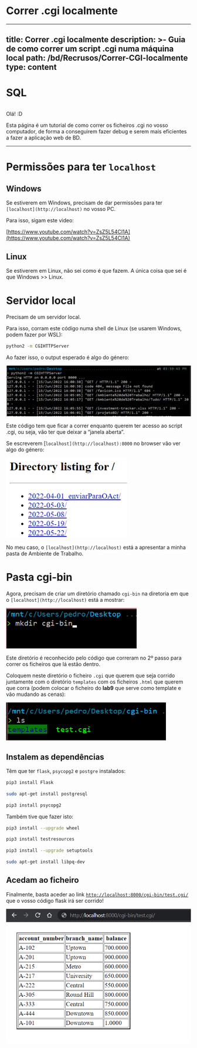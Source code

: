 # Correr .cgi localmente


---
title: Correr .cgi localmente
description: >-
 Guia de como correr um script .cgi numa máquina local
path: /bd/Recrusos/Correr-CGI-localmente
type: content
---

# SQL

```toc

```


Olá! :D

Esta página é um tutorial de como correr os ficheiros .cgi no vosso computador, de forma a conseguirem fazer debug e serem mais eficientes a fazer a aplicação web de BD.

---

# Permissões para ter `localhost`

## Windows

Se estiverem em Windows, precisam de dar permissões para ter `[localhost](http://localhost)` no vosso PC.

Para isso, sigam este video:

[https://www.youtube.com/watch?v=ZsZ5L54Cl1A](https://www.youtube.com/watch?v=ZsZ5L54Cl1A)

## Linux

Se estiverem em Linux, não sei como é que fazem. A única coisa que sei é que Windows >> Linux.

# Servidor local

Precisam de um servidor local.

Para isso, corram este código numa shell de Linux (se usarem Windows, podem fazer por WSL):

```bash
python2 -m CGIHTTPServer
```

Ao fazer isso, o output esperado é algo do género:

![Untitled](../assets/0100-pythonServer.png)

Este código tem que ficar a correr enquanto querem ter acesso ao script .cgi, ou seja, vão ter que deixar a “janela aberta”. 

Se escreverem [`localhost](http://localhost):8000` no browser vão ver algo do género:

![Untitled](../assets/0100-directoryListing.png)

No meu caso, o `[localhost](http://localhost)` está a apresentar a minha pasta de Ambiente de Trabalho.

# Pasta cgi-bin

Agora, precisam de criar um diretório chamado `cgi-bin` na diretoria em que o `[localhost](http://localhost)` está a mostrar:

![Untitled](../assets/0100-mkdir_cgi-bin.png)

Este diretório é reconhecido pelo código que correram no 2º passo para correr os ficheiros que lá estão dentro.

Coloquem neste diretório o ficheiro `.cgi` que querem que seja corrido juntamente com o diretório `templates` com os ficheiros `.html` que querem que corra (podem colocar o ficheiro do **lab9** que serve como template e vão mudando as cenas):

![Untitled](../assets/0100-ls.png)

## Instalem as dependências

Têm que ter `flask`, `psycopg2` e `postgre` instalados:

```bash
pip3 install Flask
```

```bash
sudo apt-get install postgresql
```

```bash
pip3 install psycopg2
```

Também tive que fazer isto:

```bash
pip3 install --upgrade wheel
```

```bash
pip3 install testresources
```

```bash
pip3 install --upgrade setuptools
```

```bash
sudo apt-get install libpq-dev
```

## Acedam ao ficheiro

Finalmente, basta aceder ao link [`http://localhost:8000/cgi-bin/test.cgi/`](http://localhost:8000/cgi-bin/test.cgi/) que o vosso código flask irá ser corrido!

![Untitled](../assets/0100-firstTable.png)